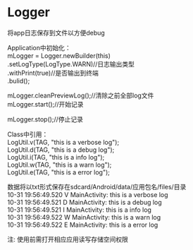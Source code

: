 # Logger

将app日志保存到文件以方便debug

Application中初始化：  
 mLogger = Logger.newBuilder(this)  
     .setLogType(LogType.WARN)//日志输出类型  
     .withPrint(true)//是否输出到终端  
     .bulid();

 mLogger.cleanPreviewLog();//清除之前全部log文件  
 mLogger.start();//开始记录

 mLogger.stop();//停止记录

Class中引用：  
 LogUtil.v(TAG, "this is a verbose log");  
 LogUtil.d(TAG, "this is a debug log");  
 LogUtil.i(TAG, "this is a info log");  
 LogUtil.w(TAG, "this is a warn log");   
 LogUtil.e(TAG, "this is a error log");

数据将以txt形式保存在sdcard/Android/data/应用包名/files/目录  
10-31 19:56:49.520  V  MainActivity:  this is a verbose log  
10-31 19:56:49.521  D  MainActivity:  this is a debug log  
10-31 19:56:49.521  I  MainActivity:  this is a info log  
10-31 19:56:49.522  W  MainActivity:  this is a warn log  
10-31 19:56:49.522  E  MainActivity:  this is a error log  

注:
使用前需打开相应应用读写存储空间权限

